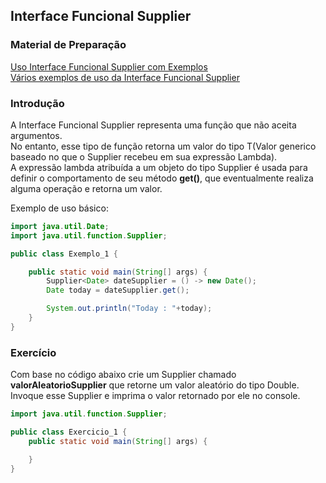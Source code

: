 ## Interface Funcional Supplier

### Material de Preparação
[Uso Interface Funcional Supplier com Exemplos](https://www.geeksforgeeks.org/supplier-interface-in-java-with-examples/)<br/>
[Vários exemplos de uso da Interface Funcional Supplier](https://www.programcreek.com/java-api-examples/?api=java.util.function.Supplier)

### Introdução
A Interface Funcional Supplier representa uma função que não aceita argumentos.<br/>
No entanto, esse tipo de função retorna um valor do tipo T(Valor generico baseado no que o Supplier recebeu em sua expressão Lambda).<br/>
A expressão lambda atribuída a um objeto do tipo Supplier é usada para definir o comportamento de seu método **get()**, que eventualmente realiza alguma operação e retorna um valor.

Exemplo de uso básico:
```java
import java.util.Date;
import java.util.function.Supplier;

public class Exemplo_1 {

    public static void main(String[] args) {
        Supplier<Date> dateSupplier = () -> new Date();
        Date today = dateSupplier.get();

        System.out.println("Today : "+today);
    }
}
```

### Exercício
Com base no código abaixo crie um Supplier chamado **valorAleatorioSupplier** que retorne um valor aleatório do tipo Double.<br/>
Invoque esse Supplier e imprima o valor retornado por ele no console.
```java
import java.util.function.Supplier;

public class Exercicio_1 {
    public static void main(String[] args) {

    }
}
```